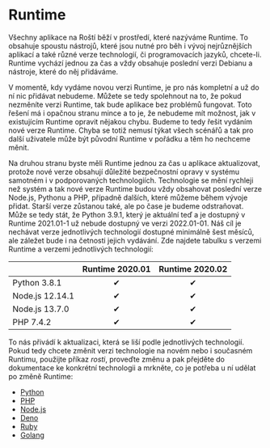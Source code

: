 # Runtime

Všechny aplikace na Roští běží v prostředí, které nazýváme Runtime. To obsahuje spoustu nástrojů, které jsou nutné pro běh i vývoj nejrůznějších aplikací a také různé verze technologií, či programovacích jazyků, chcete-li. Runtime vychází jednou za čas a vždy obsahuje poslední verzi Debianu a nástroje, které do něj přidáváme.

V momentě, kdy vydáme novou verzi Runtime, je pro nás kompletní a už do ní nic přidávat nebudeme. Můžete se tedy spolehnout na to, že pokud nezměníte verzi Runtime, tak bude aplikace bez problémů fungovat. Toto řešení má i opačnou stranu mince a to je, že nebudeme mít možnost, jak v existujícím Runtime opravit nějakou chybu. Budeme to tedy řešit vydáním nové verze Runtime. Chyba se totiž nemusí týkat všech scénářů a tak pro další uživatele může být původní Runtime v pořádku a těm ho nechceme měnit.

Na druhou stranu byste měli Runtime jednou za čas u aplikace aktualizovat, protože nové verze obsahují důležité bezpečnostní opravy v systému samotném i v podporovaných technologiích. Technologie se mění rychleji než systém a tak nové verze Runtime budou vždy obsahovat poslední verze Node.js, Pythonu a PHP, případně dalších, které můžeme během vývoje přidat. Starší verze zůstanou také, ale po čase je budeme odstraňovat. Může se tedy stát, že Python 3.9.1, který je aktuální teď a je dostupný v Runtime 2021.01-1 už nebude dostupný ve verzi 2022.01-01. Náš cíl je nechávat verze jednotlivých technologií dostupné minimálně šest měsíců, ale záležet bude i na četnosti jejich vydávání. Zde najdete tabulku s verzemi Runtime a verzemi jednotlivých technologií:

|                 | Runtime 2020.01 | Runtime 2020.02 |
| --------------- | :-------------: | :-------------: |
| Python 3.8.1    | &#10004;        | &#10004;        |
| Node.js 12.14.1 | &#10004;        | &#10004;        |
| Node.js 13.7.0  | &#10004;        | &#10004;        |
| PHP 7.4.2       | &#10004;        | &#10004;        |

To nás přivádí k aktualizaci, která se liší podle jednotlivých technologií. Pokud tedy chcete změnit verzi technologie na novém nebo i současném Runtimu, použijte příkaz *rosti*, proveďte změnu a pak přejděte do dokumentace ke konkrétní technologii a mrkněte, co je potřeba u ní udělat po změně Runtime:

* [Python](/apps/python.md)
* [PHP](apps/php.md)
* [Node.js](apps/nodejs.md)
* [Deno](apps/deno.md)
* [Ruby](apps/ruby.md)
* [Golang](apps/golang.md)
